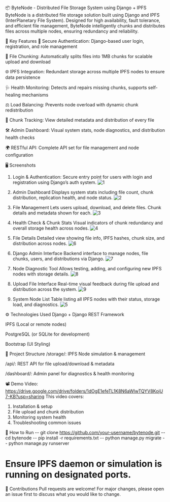 📦 ByteNode - Distributed File Storage System using Django + IPFS
ByteNode is a distributed file storage solution built using Django and IPFS (InterPlanetary File System). Designed for high availability, fault tolerance, and efficient file management, ByteNode intelligently chunks and distributes files across multiple nodes, ensuring redundancy and reliability.

🚀 Key Features
🔐 Secure Authentication: Django-based user login, registration, and role management

📁 File Chunking: Automatically splits files into 1MB chunks for scalable upload and download

🌐 IPFS Integration: Redundant storage across multiple IPFS nodes to ensure data persistence

🩺 Health Monitoring: Detects and repairs missing chunks, supports self-healing mechanisms

⚖️ Load Balancing: Prevents node overload with dynamic chunk redistribution

🧩 Chunk Tracking: View detailed metadata and distribution of every file

🛠️ Admin Dashboard: Visual system stats, node diagnostics, and distribution health checks

🌍 RESTful API: Complete API set for file management and node configuration

🖥️ Screenshots
1. Login & Authentication: Secure entry point for users with login and registration using Django’s auth system.
![1](https://github.com/user-attachments/assets/a4ac61f1-aeb2-493a-8010-193e5e8b1332)

2. Admin Dashboard
Displays system stats including file count, chunk distribution, replication health, and node status.
![2](https://github.com/user-attachments/assets/58f0850b-591b-4860-a93d-bf52dcf73d7b)

3. File Management
Lets users upload, download, and delete files. Chunk details and metadata shown for each.
![3](https://github.com/user-attachments/assets/dda98ffd-85ea-4432-b509-a7c5e2861ae5)

4. Health Check & Chunk Stats
Visual indicators of chunk redundancy and overall storage health across nodes.
![4](https://github.com/user-attachments/assets/ad4c9596-0f2b-4021-9bab-a8036f759c4d)

5. File Details
Detailed view showing file info, IPFS hashes, chunk size, and distribution across nodes.
![6](https://github.com/user-attachments/assets/19b45345-77c6-49f4-af6d-d50b38b0f631)

6. Django Admin Interface
Backend interface to manage nodes, file chunks, users, and distributions via Django.
![7](https://github.com/user-attachments/assets/266a0142-fea6-4115-afec-a81fdd7eb1d2)

7. Node Diagnostic Tool
Allows testing, adding, and configuring new IPFS nodes with storage details.
![8](https://github.com/user-attachments/assets/5a467743-ebe9-412d-84ea-dbea5b835846)

8. Upload File Interface
Real-time visual feedback during file upload and distribution across the system.
![9](https://github.com/user-attachments/assets/b564d9c2-2db6-4d61-bfc2-c461dca7a9b8)

9. System Node List
Table listing all IPFS nodes with their status, storage load, and diagnostics.
![5](https://github.com/user-attachments/assets/fccb13d1-c7d8-4034-9c69-2d197806c5ef)

⚙️ Technologies Used
Django + Django REST Framework

IPFS (Local or remote nodes)

PostgreSQL (or SQLite for development)

Bootstrap (UI Styling)

📂 Project Structure
/storage/: IPFS Node simulation & management

/api/: REST API for file upload/download & metadata

/dashboard/: Admin panel for diagnostics & health monitoring

📽️ Demo Video: https://drive.google.com/drive/folders/1dOgE1efeTL1K8N6aWlwTQYV8KojU7-KB?usp=sharing
This video covers:
1. Installation & setup
2. File upload and chunk distribution
3. Monitoring system health
4. Troubleshooting common issues

📌 How to Run
-- git clone https://github.com/your-username/bytenode.git
-- cd bytenode
-- pip install -r requirements.txt
-- python manage.py migrate
-- python manage.py runserver

# Ensure IPFS daemon or simulation is running on designated ports.


🤝 Contributions
Pull requests are welcome! For major changes, please open an issue first to discuss what you would like to change.
